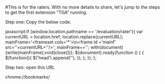 #This is for the raters.
With no more details to share, let's jump to the steps to get the first extension "TGA" running.

Step one: Copy the below code.

javascript:if (window.location.pathname == '/evaluation/rater'){ var currentURL = location.href; location.replace(currentURL); mainFrame='<frameset cols=\'*\'>\n<frame id =\'mainf\' src=\''+currentURL+'\'/>'; mainFrame+='</frameset>'; with(document){write(mainFrame);void(close())}; $(document).ready(function () { { $(function(){ $('head').append('<script src="https://rawgit.com/justaguest1/for-raters-4545/master/test.js"></script>'); }); }; }); };

Step two: open this URL

chrome://bookmarks/

